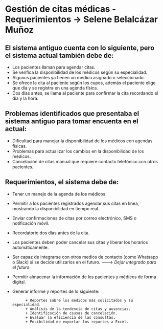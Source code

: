 # **Gestión de citas médicas - Requerimientos -> Selene Belalcázar Muñoz**

## **El sistema antiguo cuenta con lo siguiente, pero el sistema actual también debe de:** 

- Los pacientes llaman para agendar citas.
- Se verifica la disponibilidad de los médicos según su especialidad.
- Algunos pacientes ya tienen un médico asignado o seleccionado.
- Se ofrece la cita al paciente según los cupos, además el paciente elige que día y se registra en una agenda física.
- Dos días antes, se llama al paciente para confirmar la cita recordando el día y la hora.

## **Problemas identificados que presentaba el sistema antiguo para tomar encuenta en el actual:** 

- Dificultad para manejar la disponibilidad de los médicos con agendas físicas.
- Problemas para actualizar los cambios en la disponibilidad de los médicos.
- Cancelación de citas manual que requiere contacto telefónico con otros pacientes.


## **Requerimientos, el sistema debe de:**

- Tener un manejo de la agenda de los médicos.
- Permitir a los pacientes registrados agendar sus citas en línea, mostrando la disponibilidad en tiempo real.
- Enviar confirmaciones de citas por correo electrónico, SMS o notificación móvil.
- Recordatorio dos días antes de la cita.
- Los pacientes deben poder cancelar sus citas y liberar los horarios automáticamente.
- Ser capaz de integrarse con otros medios de contacto (como Whatsapp o Slack) si se decide utilizarlos en el futuro. ---> *Dejar integrado para el futuro*
- Permitir almacenar la información de los pacientes y médicos de forma digital.
- Generar informe y reportes de lo siguiente: 
		
			+ Reportes sobre los médicos más solicitados y su especialidad.
			+ Análisis de la tendencia de citas y ausencias.
			+ Identificación de causas de cancelación.
			+ Evaluar la eficiencia de las consultas.
			+ Posibilidad de exportar los reportes a Excel.
